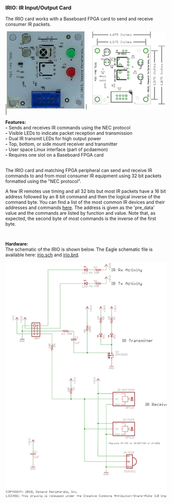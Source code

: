### IRIO: IR Input/Output Card

The IRIO card works with a Baseboard FPGA card to send and receive
consumer IR packets.

|<img src=irio.jpg height=240> |
<img src=irio_outline.png height=240> |

**Features:** <br>
<strong>-</strong> Sends and receives IR commands using the NEC protocol<br>
<strong>-</strong> Visible LEDs to indicate packet reception and transmission<br>
<strong>-</strong> Dual IR transmit LEDs for high output power<br>
<strong>-</strong> Top, bottom, or side mount receiver and transmitter<br>
<strong>-</strong> User space Linux interface (part of pcdaemon)<br>
<strong>-</strong> Requires one slot on a Baseboard FPGA card<br>
<br>

The IRIO card and matching FPGA peripheral can send and receive IR
commands to and from most consumer IR equipment using 32 bit packets
formatted using the "NEC protocol".

A few IR remotes use timing and all 32 bits but most IR packets have a
16 bit address followed by an 8 bit command and then the logical inverse
of the command byte. You can find a list of the most common IR devices
and their addresses and commands
[here](http://lirc.sourceforge.net/remotes/). The address is given as
the 'pre\_data' value and the commands are listed by function and value.
Note that, as expected, the second byte of most commands is the inverse
of the first byte.

 

**Hardware:** <br>
The schematic of the IRIO is shown below. The Eagle schematic file is
available here: [irio.sch](irio.sch) and [irio.brd](irio.brd).


<img src=irio.svg>

